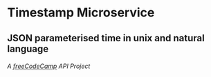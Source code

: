 # Timestamp Microservice #
## JSON parameterised time in unix and natural language ##
###### A [freeCodeCamp](https://www.freecodecamp.org/challenges/timestamp-microservice) API Project ######
